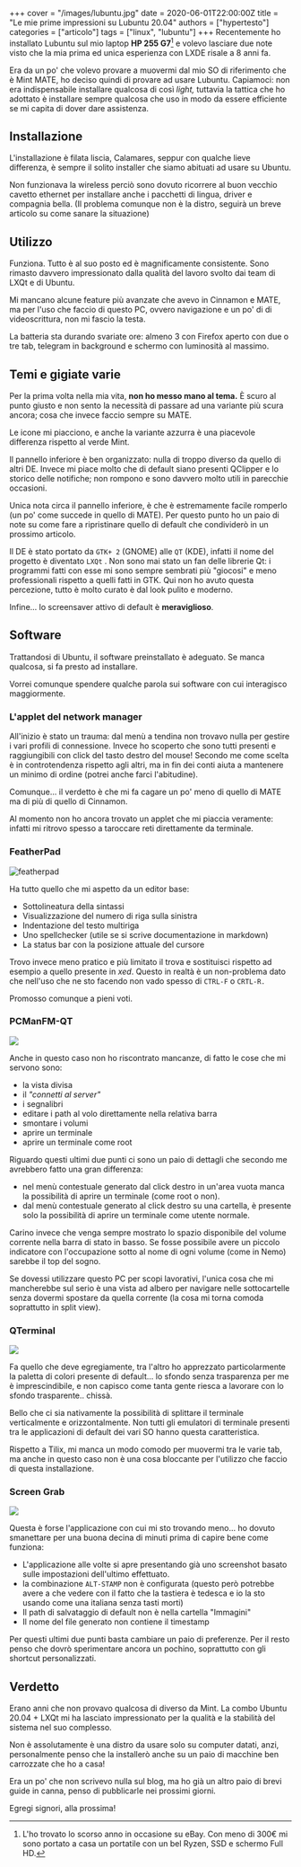 +++
cover = "/images/lubuntu.jpg"
date = 2020-06-01T22:00:00Z
title = "Le mie prime impressioni su Lubuntu 20.04"
authors = ["hypertesto"]
categories = ["articolo"]
tags = ["linux", "lubuntu"]
+++
Recentemente ho installato Lubuntu sul mio laptop **HP 255 G7**[^0] e volevo lasciare due note visto che la mia prima ed unica esperienza con LXDE risale a 8 anni fa.

Era da un po' che volevo provare a muovermi dal mio SO di riferimento che è Mint MATE, ho deciso quindi di provare ad usare Lubuntu. Capiamoci: non era indispensabile installare qualcosa di così _light,_ tuttavia la tattica che ho adottato è installare sempre qualcosa che uso in modo da essere efficiente se mi capita di dover dare assistenza.

## Installazione

L'installazione è filata liscia, Calamares, seppur con qualche lieve differenza, è sempre il solito installer che siamo abituati ad usare su Ubuntu.

Non funzionava la wireless perciò sono dovuto ricorrere al buon vecchio cavetto ethernet per installare anche i pacchetti di lingua, driver e compagnia bella. (Il problema comunque non è la distro, seguirà un breve articolo su come sanare la situazione)

## Utilizzo

Funziona. Tutto è al suo posto ed è magnificamente consistente. Sono rimasto davvero impressionato dalla qualità del lavoro svolto dai team di LXQt e di Ubuntu.

Mi mancano alcune feature più avanzate che avevo in Cinnamon e MATE, ma per l'uso che faccio di questo PC, ovvero navigazione e un po' di di videoscrittura, non mi fascio la testa.

La batteria sta durando svariate ore: almeno 3 con Firefox aperto con due o tre tab, telegram in background e schermo con luminosità al massimo.

## Temi e gigiate varie

Per la prima volta nella mia vita, **non ho messo mano al tema.** È scuro al punto giusto e non sento la necessità di passare ad una variante più scura ancora; cosa che invece faccio sempre su MATE.

Le icone mi piacciono, e anche la variante azzurra è una piacevole differenza rispetto al verde Mint.

Il pannello inferiore è ben organizzato: nulla di troppo diverso da quello di altri DE. Invece mi piace molto che di default siano presenti QClipper e lo storico delle notifiche; non rompono e sono davvero molto utili in parecchie occasioni.

Unica nota circa il pannello inferiore, è che è estremamente facile romperlo (un po' come succede in quello di MATE). Per questo punto ho un paio di note su come fare a ripristinare quello di default che condividerò in un prossimo articolo.

Il DE è stato portato da `GTK+ 2` (GNOME) alle `QT` (KDE), infatti il nome del progetto è diventato `LXQt` . Non sono mai stato un fan delle librerie Qt: i programmi fatti con esse mi sono sempre sembrati più "giocosi" e meno professionali rispetto a quelli fatti in GTK. Qui non ho avuto questa percezione, tutto è molto curato è dal look pulito e moderno.

Infine... lo screensaver attivo di default è **meraviglioso**.

## Software

Trattandosi di Ubuntu, il software preinstallato è adeguato. Se manca qualcosa, si fa presto ad installare.

Vorrei comunque spendere qualche parola sui software con cui interagisco maggiormente.

### L'applet del network manager

All'inizio è stato un trauma: dal menù a tendina non trovavo nulla per gestire i vari profili di connessione. Invece ho scoperto che sono tutti presenti e raggiungibili con click del tasto destro del mouse! Secondo me come scelta è in controtendenza rispetto agli altri, ma in fin dei conti aiuta a mantenere un minimo di ordine (potrei anche farci l'abitudine).

Comunque... il verdetto è che mi fa cagare un po' meno di quello di MATE ma di più di quello di Cinnamon.

Al momento non ho ancora trovato un applet che mi piaccia veramente: infatti mi ritrovo spesso a taroccare reti direttamente da terminale.

### FeatherPad

![](/images/editor.jpg "featherpad")

Ha tutto quello che mi aspetto da un editor base:

* Sottolineatura della sintassi
* Visualizzazione del numero di riga sulla sinistra
* Indentazione del testo multiriga
* Uno spellchecker (utile se si scrive documentazione in markdown)
* La status bar con la posizione attuale del cursore

Trovo invece meno pratico e più limitato il trova e sostituisci rispetto ad esempio a quello presente in _xed_. Questo in realtà è un non-problema dato che nell'uso che ne sto facendo non vado spesso di `CTRL-F` o `CRTL-R.`

Promosso comunque a pieni voti.

### PCManFM-QT

![](/images/pcmanfm.jpg)

Anche in questo caso non ho riscontrato mancanze, di fatto le cose che mi servono sono:

* la vista divisa
* il _"connetti al server"_
* i segnalibri
* editare i path al volo direttamente nella relativa barra
* smontare i volumi
* aprire un terminale
* aprire un terminale come root

Riguardo questi ultimi due punti ci sono un paio di dettagli che secondo me avrebbero fatto una gran differenza:

* nel menù contestuale generato dal click destro in un'area vuota manca la possibilità di aprire un terminale (come root o non).
* dal menù contestuale generato al click destro su una cartella, è presente solo la possibilità di aprire un terminale come utente normale.

Carino invece che venga sempre mostrato lo spazio disponibile del volume corrente nella barra di stato in basso. Se fosse possibile avere un piccolo indicatore con l'occupazione sotto al nome di ogni volume (come in Nemo) sarebbe il top del sogno.

Se dovessi utilizzare questo PC per scopi lavorativi, l'unica cosa che mi mancherebbe sul serio è una vista ad albero per navigare nelle sottocartelle senza dovermi spostare  da quella corrente (la cosa mi torna comoda soprattutto in split view).

### QTerminal

![](/images/terminal.jpg)

Fa quello che deve egregiamente, tra l'altro ho apprezzato particolarmente la paletta di colori presente di default... lo sfondo senza trasparenza per me è imprescindibile, e non capisco come tanta gente riesca a lavorare con lo sfondo trasparente.. chissà.

Bello che ci sia nativamente la possibilità di splittare il terminale verticalmente e orizzontalmente. Non tutti gli emulatori di terminale presenti tra le applicazioni di default dei vari SO hanno questa caratteristica.

Rispetto a Tilix, mi manca un modo comodo per muovermi tra le varie tab, ma anche in questo caso non è una cosa bloccante per l'utilizzo che faccio di questa installazione.

### Screen Grab

![](/images/screen_grab.jpg)

Questa è forse l'applicazione con cui mi sto trovando meno... ho dovuto smanettare per una buona decina di minuti prima di capire bene come funziona:

* L'applicazione alle volte si apre presentando già uno screenshot basato sulle impostazioni dell'ultimo effettuato.
* la  combinazione `ALT-STAMP` non è configurata (questo però potrebbe avere a che vedere con il fatto che la tastiera è tedesca e io la sto usando come una italiana senza tasti morti)
* Il path di salvataggio di default non è nella cartella "Immagini"
* Il nome del file generato non contiene il timestamp

Per questi ultimi due punti basta cambiare un paio di preferenze. Per il resto penso che dovrò sperimentare ancora un pochino, soprattutto con gli shortcut personalizzati.

## Verdetto

Erano anni che non provavo qualcosa di diverso da Mint. La combo Ubuntu 20.04 + LXQt mi ha lasciato impressionato per la qualità e la stabilità del sistema nel suo complesso.

Non è assolutamente è una distro da usare solo su computer datati, anzi, personalmente penso che la installerò anche su un paio di macchine ben carrozzate che ho a casa!

Era un po' che non scrivevo nulla sul blog, ma ho già un altro paio di brevi guide in canna, penso di pubblicarle nei prossimi giorni.

Egregi signori, alla prossima!

[^0]: L'ho trovato lo scorso anno in occasione su eBay. Con meno di 300€ mi sono portato a casa un portatile con un bel Ryzen, SSD e schermo Full HD.
